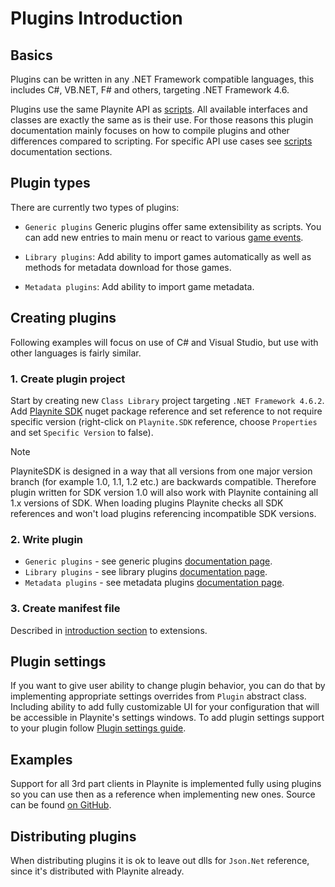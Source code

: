 Plugins Introduction
=====================

Basics
---------------------

Plugins can be written in any .NET Framework compatible languages, this includes C#, VB.NET, F# and others, targeting .NET Framework 4.6.

Plugins use the same Playnite API as [scripts](../scripts/scripting.md). All available interfaces and classes are exactly the same as is their use. For those reasons this plugin documentation mainly focuses on how to compile plugins and other differences compared to scripting. For specific API use cases see [scripts](../scripts/scripting.md) documentation sections.

Plugin types
---------------------

There are currently two types of plugins:

- `Generic plugins` Generic plugins offer same extensibility as scripts. You can add new entries to main menu or react to various [game events](../scripts/scriptingEvents.md).

- `Library plugins`: Add ability to import games automatically as well as methods for metadata download for those games.

- `Metadata plugins`: Add ability to import game metadata.

Creating plugins
---------------------

Following examples will focus on use of C# and Visual Studio, but use with other languages is fairly similar.

### 1. Create plugin project

Start by creating new `Class Library` project targeting `.NET Framework 4.6.2`. Add [Playnite SDK](https://www.nuget.org/packages/PlayniteSDK/) nuget package reference and set reference to not require specific version (right-click on `Playnite.SDK` reference, choose `Properties` and set `Specific Version` to false).

> [!NOTE] 
> PlayniteSDK is designed in a way that all versions from one major version branch (for example 1.0, 1.1, 1.2 etc.) are backwards compatible. Therefore plugin written for SDK version 1.0 will also work with Playnite containing all 1.x versions of SDK. When loading plugins Playnite checks all SDK references and won't load plugins referencing incompatible SDK versions.

### 2. Write plugin

- `Generic plugins` - see generic plugins [documentation page](genericPlugins.md).
- `Library plugins` - see library plugins [documentation page](libraryPlugins.md).
- `Metadata plugins` - see metadata plugins [documentation page](metadataPlugins.md).

### 3. Create manifest file

Described in [introduction section](../intro.md) to extensions.

Plugin settings
---------------------

If you want to give user ability to change plugin behavior, you can do that by implementing appropriate settings overrides from `Plugin` abstract class. Including ability to add fully customizable UI for your configuration that will be accessible in Playnite's settings windows. To add plugin settings support to your plugin follow [Plugin settings guide](pluginSettings.md).

Examples
---------------------

Support for all 3rd part clients in Playnite is implemented fully using plugins so you can use then as a reference when implementing new ones. Source can be found [on GitHub](https://github.com/JosefNemec/Playnite/tree/master/source/Plugins).

Distributing plugins
---------------------

When distributing plugins it is ok to leave out dlls for `Json.Net` reference, since it's distributed with Playnite already.